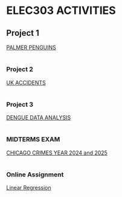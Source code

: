 
# ELEC303 ACTIVITIES

## Project 1
[PALMER PENGUINS](https://github.com/virgorithm/ELEC303-/blob/main/Activity1.ipynb)

#

### Project 2
[UK ACCIDENTS](https://github.com/virgorithm/ELEC303-/blob/main/Activity2.ipynb)

#

### Project 3
[DENGUE DATA ANALYSIS](https://github.com/virgorithm/ELEC303-/blob/main/project%203.ipynb)

#

### MIDTERMS EXAM 
[CHICAGO CRIMES YEAR 2024 and 2025](https://github.com/virgorithm/ELEC303-/blob/main/Midterms.ipynb)

#

### Online Assignment
[Linear Regression](https://github.com/virgorithm/ELEC303-/blob/main/Calado_Kristel%20Imari_SalaryPrediction.ipynb)



